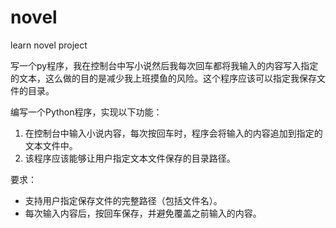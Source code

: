 # novel
learn novel project

写一个py程序，我在控制台中写小说然后我每次回车都将我输入的内容写入指定的文本，这么做的目的是减少我上班摸鱼的风险。这个程序应该可以指定我保存文件的目录。



编写一个Python程序，实现以下功能：
1. 在控制台中输入小说内容，每次按回车时，程序会将输入的内容追加到指定的文本文件中。
2. 该程序应该能够让用户指定文本文件保存的目录路径。

要求：
- 支持用户指定保存文件的完整路径（包括文件名）。
- 每次输入内容后，按回车保存，并避免覆盖之前输入的内容。

